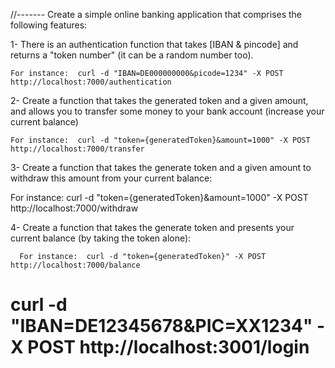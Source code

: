 //------- Create a simple online banking application that comprises the following features:

1- There is an authentication function that takes [IBAN & pincode] and returns a "token number" (it can be a random number too).

    For instance:  curl -d "IBAN=DE000000000&picode=1234" -X POST  http://localhost:7000/authentication

2- Create a function that takes the generated token and a given amount, and allows you to transfer some money to your bank account (increase your current balance)

    For instance:  curl -d "token={generatedToken}&amount=1000" -X POST  http://localhost:7000/transfer

3- Create a function that takes the generate token and a given amount to withdraw this amount from your current balance:

For instance: curl -d "token={generatedToken}&amount=1000" -X POST http://localhost:7000/withdraw

4- Create a function that takes the generate token and presents your current balance (by taking the token alone):

      For instance:  curl -d "token={generatedToken}" -X POST  http://localhost:7000/balance

# curl -d "IBAN=DE12345678&PIC=XX1234" -X POST http://localhost:3001/login
